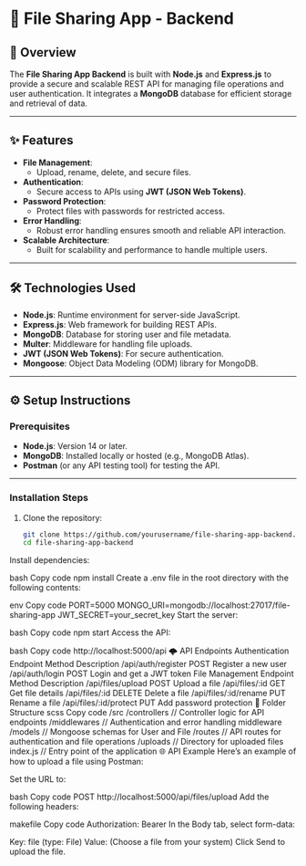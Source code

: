 # 📁 **File Sharing App - Backend**

## 📝 **Overview**
The **File Sharing App Backend** is built with **Node.js** and **Express.js** to provide a secure and scalable REST API for managing file operations and user authentication. It integrates a **MongoDB** database for efficient storage and retrieval of data.

---

## ✨ **Features**
- **File Management**:  
   - Upload, rename, delete, and secure files.
- **Authentication**:  
   - Secure access to APIs using **JWT (JSON Web Tokens)**.
- **Password Protection**:  
   - Protect files with passwords for restricted access.
- **Error Handling**:  
   - Robust error handling ensures smooth and reliable API interaction.
- **Scalable Architecture**:  
   - Built for scalability and performance to handle multiple users.

---

## 🛠️ **Technologies Used**
- **Node.js**: Runtime environment for server-side JavaScript.
- **Express.js**: Web framework for building REST APIs.
- **MongoDB**: Database for storing user and file metadata.
- **Multer**: Middleware for handling file uploads.
- **JWT (JSON Web Tokens)**: For secure authentication.
- **Mongoose**: Object Data Modeling (ODM) library for MongoDB.

---

## ⚙️ **Setup Instructions**

### **Prerequisites**
- **Node.js**: Version 14 or later.
- **MongoDB**: Installed locally or hosted (e.g., MongoDB Atlas).
- **Postman** (or any API testing tool) for testing the API.

---

### **Installation Steps**

1. Clone the repository:
   ```bash
   git clone https://github.com/yourusername/file-sharing-app-backend.git
   cd file-sharing-app-backend
Install dependencies:

bash
Copy code
npm install
Create a .env file in the root directory with the following contents:

env
Copy code
PORT=5000
MONGO_URI=mongodb://localhost:27017/file-sharing-app
JWT_SECRET=your_secret_key
Start the server:

bash
Copy code
npm start
Access the API:

bash
Copy code
http://localhost:5000/api
🌩️ API Endpoints
Authentication
Endpoint	Method	Description
/api/auth/register	POST	Register a new user
/api/auth/login	POST	Login and get a JWT token
File Management
Endpoint	Method	Description
/api/files/upload	POST	Upload a file
/api/files/:id	GET	Get file details
/api/files/:id	DELETE	Delete a file
/api/files/:id/rename	PUT	Rename a file
/api/files/:id/protect	PUT	Add password protection
📂 Folder Structure
scss
Copy code
/src
  /controllers         // Controller logic for API endpoints
  /middlewares         // Authentication and error handling middleware
  /models              // Mongoose schemas for User and File
  /routes              // API routes for authentication and file operations
  /uploads             // Directory for uploaded files
  index.js             // Entry point of the application
🌐 API Example
Here’s an example of how to upload a file using Postman:

Set the URL to:

bash
Copy code
POST http://localhost:5000/api/files/upload
Add the following headers:

makefile
Copy code
Authorization: Bearer <your-jwt-token>
In the Body tab, select form-data:

Key: file (type: File)
Value: (Choose a file from your system)
Click Send to upload the file.

